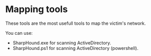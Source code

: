 # Mapping tools

These tools are the most usefull tools to map the victim's network.

You can use:

 - SharpHound.exe for scanning ActiveDirectory.
 - SharpHound.ps1 for scanning ActiveDirectory (powershell).
